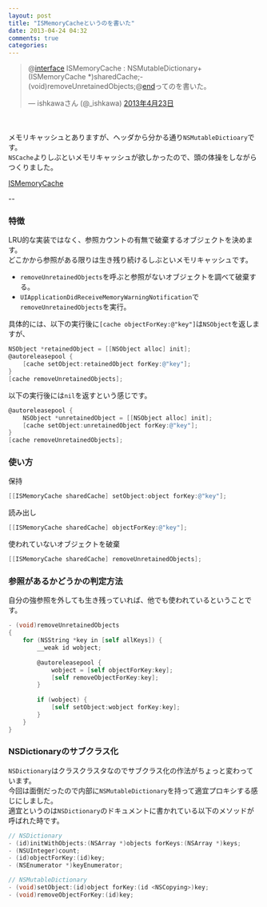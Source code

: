 ```yaml
---
layout: post
title: "ISMemoryCacheというのを書いた"
date: 2013-04-24 04:32
comments: true
categories: 
---
```


<blockquote class="twitter-tweet" lang="ja"><p>@<a href="https://twitter.com/interface">interface</a> ISMemoryCache : NSMutableDictionary+ (ISMemoryCache *)sharedCache;- (void)removeUnretainedObjects;@<a href="https://twitter.com/end">end</a>ってのを書いた。</p>&mdash; ishkawaさん (@_ishkawa) <a href="https://twitter.com/_ishkawa/status/326752483705761792">2013年4月23日</a></blockquote>
<script async src="//platform.twitter.com/widgets.js" charset="utf-8"></script>

　

メモリキャッシュとありますが、ヘッダから分かる通り`NSMutableDictioary`です。  
`NSCache`よりしぶといメモリキャッシュが欲しかったので、頭の体操をしながらつくりました。

[ISMemoryCache](https://github.com/ishkawa/ISMemoryCache)

--

### 特徴

LRU的な実装ではなく、参照カウントの有無で破棄するオブジェクトを決めます。  
どこかから参照がある限りは生き残り続けるしぶといメモリキャッシュです。

- `removeUnretainedObjects`を呼ぶと参照がないオブジェクトを調べて破棄する。
- `UIApplicationDidReceiveMemoryWarningNotification`で`removeUnretainedObjects`を実行。

具体的には、以下の実行後に`[cache objectForKey:@"key"]`は`NSObject`を返しますが、

```objectivec
NSObject *retainedObject = [[NSObject alloc] init];
@autoreleasepool {
    [cache setObject:retainedObject forKey:@"key"];
}
[cache removeUnretainedObjects];
```

以下の実行後には`nil`を返すという感じです。　

```objectivec
@autoreleasepool {
    NSObject *unretainedObject = [[NSObject alloc] init];
    [cache setObject:unretainedObject forKey:@"key"];
}
[cache removeUnretainedObjects];
```

### 使い方

保持
```objectivec
[[ISMemoryCache sharedCache] setObject:object forKey:@"key"];
```

読み出し
```objectivec
[[ISMemoryCache sharedCache] objectForKey:@"key"];
```

使われていないオブジェクトを破棄
```objectivec
[[ISMemoryCache sharedCache] removeUnretainedObjects];
```


### 参照があるかどうかの判定方法

自分の強参照を外しても生き残っていれば、他でも使われているということです。

```objectivec
- (void)removeUnretainedObjects
{
    for (NSString *key in [self allKeys]) {
        __weak id wobject;
        
        @autoreleasepool {
            wobject = [self objectForKey:key];
            [self removeObjectForKey:key];
        }
        
        if (wobject) {
            [self setObject:wobject forKey:key];
        }
    }
}
```

### NSDictionaryのサブクラス化

`NSDictionary`はクラスクラスタなのでサブクラス化の作法がちょっと変わっています。  
今回は面倒だったので内部に`NSMutableDictionary`を持って適宜プロキシする感じにしました。  
適宜というのは`NSDictionary`のドキュメントに書かれている以下のメソッドが呼ばれた時です。

```objectivec
// NSDictionary
- (id)initWithObjects:(NSArray *)objects forKeys:(NSArray *)keys;
- (NSUInteger)count;
- (id)objectForKey:(id)key;
- (NSEnumerator *)keyEnumerator;

// NSMutableDictionary
- (void)setObject:(id)object forKey:(id <NSCopying>)key;
- (void)removeObjectForKey:(id)key;
```

